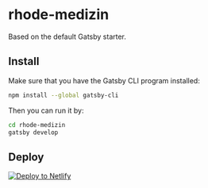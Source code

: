 # rhode-medizin

Based on the default Gatsby starter.

## Install

Make sure that you have the Gatsby CLI program installed:

```sh
npm install --global gatsby-cli
```

Then you can run it by:

```sh
cd rhode-medizin
gatsby develop
```

## Deploy

[![Deploy to Netlify](https://www.netlify.com/img/deploy/button.svg)](https://app.netlify.com/start/deploy?repository=https://github.com/maeh2k/rhode-medizin)
